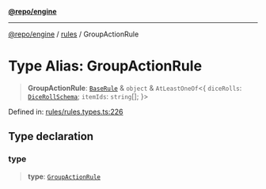 [**@repo/engine**](../../README.md)

***

[@repo/engine](../../modules.md) / [rules](../README.md) / GroupActionRule

# Type Alias: GroupActionRule

> **GroupActionRule**: [`BaseRule`](BaseRule.md) & `object` & `AtLeastOneOf`\<\{ `diceRolls`: [`DiceRollSchema`](../interfaces/DiceRollSchema.md); `itemIds`: `string`[]; \}\>

Defined in: [rules/rules.types.ts:226](https://github.com/alexqguo/drinking-board-game-v3/blob/7f2d27c7cff47bd1f99b310eade07186901fdb07/packages/engine/src/rules/rules.types.ts#L226)

## Type declaration

### type

> **type**: [`GroupActionRule`](../enumerations/RuleType.md#groupactionrule)
